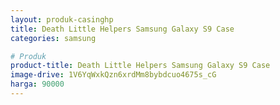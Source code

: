 ```yaml
---
layout: produk-casinghp
title: Death Little Helpers Samsung Galaxy S9 Case
categories: samsung

# Produk
product-title: Death Little Helpers Samsung Galaxy S9 Case
image-drive: 1V6YqWxkQzn6xrdMm8bybdcuo4675s_cG
harga: 90000
---
```

